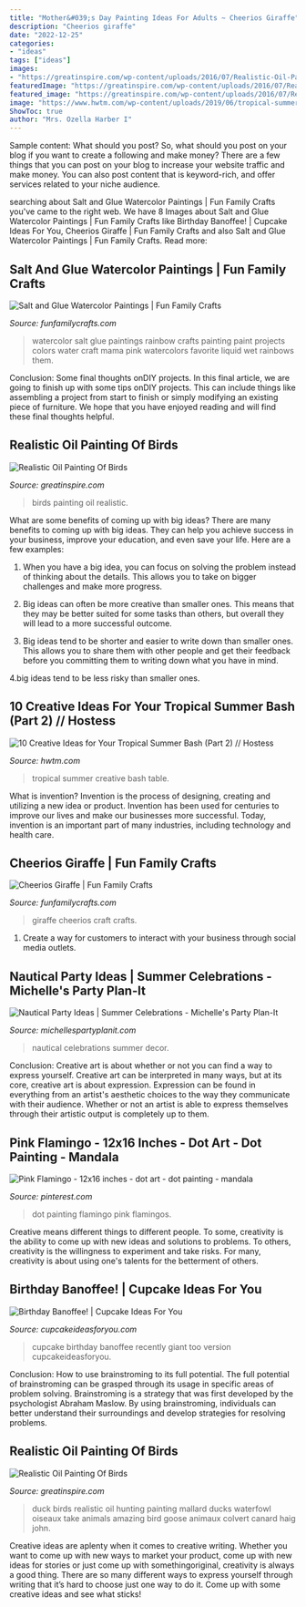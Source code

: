 ```yaml
---
title: "Mother&#039;s Day Painting Ideas For Adults ~ Cheerios Giraffe"
description: "Cheerios giraffe"
date: "2022-12-25"
categories:
- "ideas"
tags: ["ideas"]
images:
- "https://greatinspire.com/wp-content/uploads/2016/07/Realistic-Oil-Painting-of-Birds-21.jpg"
featuredImage: "https://greatinspire.com/wp-content/uploads/2016/07/Realistic-Oil-Painting-of-Birds-33.jpg"
featured_image: "https://greatinspire.com/wp-content/uploads/2016/07/Realistic-Oil-Painting-of-Birds-33.jpg"
image: "https://www.hwtm.com/wp-content/uploads/2019/06/tropical-summer-party-ideas_14.jpg"
ShowToc: true
author: "Mrs. Ozella Harber I"
---
```



Sample content: What should you post?
So, what should you post on your blog if you want to create a following and make money? 
There are a few things that you can post on your blog to increase your website traffic and make money. You can also post content that is keyword-rich, and offer services related to your niche audience.

	

		
searching about Salt and Glue Watercolor Paintings | Fun Family Crafts you've came to the right web. We have 8 Images about Salt and Glue Watercolor Paintings | Fun Family Crafts like Birthday Banoffee! | Cupcake Ideas For You, Cheerios Giraffe | Fun Family Crafts and also Salt and Glue Watercolor Paintings | Fun Family Crafts. Read more:
		
    
## Salt And Glue Watercolor Paintings | Fun Family Crafts

<img loading=lazy src="https://funfamilycrafts.com/wp-content/uploads/2011/07/saltandglue.jpg" onerror="this.onerror=null;this.src='https://tse1.mm.bing.net/th?id=OIP.ZnWePk2X02Gqs3SUuEnuGAHaE8&amp;pid=15.1';" alt="Salt and Glue Watercolor Paintings | Fun Family Crafts">

_Source: funfamilycrafts.com_

>watercolor salt glue paintings rainbow crafts painting paint projects colors water craft mama pink watercolors favorite liquid wet rainbows them. 

	

Conclusion: Some final thoughts onDIY projects.
In this final article, we are going to finish up with some tips onDIY projects. This can include things like assembling a project from start to finish or simply modifying an existing piece of furniture. We hope that you have enjoyed reading and will find these final thoughts helpful.

    
## Realistic Oil Painting Of Birds

<img loading=lazy src="https://greatinspire.com/wp-content/uploads/2016/07/Realistic-Oil-Painting-of-Birds-33.jpg" onerror="this.onerror=null;this.src='https://tse2.mm.bing.net/th?id=OIP.0Gyi6JFRRev1rgCSoyx5kwHaKs&amp;pid=15.1';" alt="Realistic Oil Painting Of Birds">

_Source: greatinspire.com_

>birds painting oil realistic. 

	

What are some benefits of coming up with big ideas?
There are many benefits to coming up with big ideas. They can help you achieve success in your business, improve your education, and even save your life. Here are a few examples:
1. When you have a big idea, you can focus on solving the problem instead of thinking about the details. This allows you to take on bigger challenges and make more progress.

2. Big ideas can often be more creative than smaller ones. This means that they may be better suited for some tasks than others, but overall they will lead to a more successful outcome.

3. Big ideas tend to be shorter and easier to write down than smaller ones. This allows you to share them with other people and get their feedback before you committing them to writing down what you have in mind.

4.big ideas tend to be less risky than smaller ones.

    
## 10 Creative Ideas For Your Tropical Summer Bash (Part 2) // Hostess

<img loading=lazy src="https://www.hwtm.com/wp-content/uploads/2019/06/tropical-summer-party-ideas_14.jpg" onerror="this.onerror=null;this.src='https://tse1.mm.bing.net/th?id=OIP.EFW299Bf_wH10gZu4TMHqwHaJ6&amp;pid=15.1';" alt="10 Creative Ideas for Your Tropical Summer Bash (Part 2) // Hostess">

_Source: hwtm.com_

>tropical summer creative bash table. 

	

What is invention?
Invention is the process of designing, creating and utilizing a new idea or product. Invention has been used for centuries to improve our lives and make our businesses more successful. Today, invention is an important part of many industries, including technology and health care.

    
## Cheerios Giraffe | Fun Family Crafts

<img loading=lazy src="http://funfamilycrafts.com/wp-content/uploads/2014/01/1-giraffe-craft-cheerios.jpg" onerror="this.onerror=null;this.src='https://tse1.mm.bing.net/th?id=OIP.3ktMK_IV6rtzehbRzySXCwAAAA&amp;pid=15.1';" alt="Cheerios Giraffe | Fun Family Crafts">

_Source: funfamilycrafts.com_

>giraffe cheerios craft crafts. 

	

1. Create a way for customers to interact with your business through social media outlets.

    
## Nautical Party Ideas | Summer Celebrations - Michelle&#039;s Party Plan-It

<img loading=lazy src="https://i0.wp.com/michellespartyplanit.com/wp-content/uploads/2015/07/nautical-decor.jpg?fit=533%2C800&amp;ssl=1" onerror="this.onerror=null;this.src='https://tse1.mm.bing.net/th?id=OIP.1mbhlWEgrCrJG1NMGCu5IQHaLH&amp;pid=15.1';" alt="Nautical Party Ideas | Summer Celebrations - Michelle&#039;s Party Plan-It">

_Source: michellespartyplanit.com_

>nautical celebrations summer decor. 

	

Conclusion: Creative art is about whether or not you can find a way to express yourself.
Creative art can be interpreted in many ways, but at its core, creative art is about expression. Expression can be found in everything from an artist's aesthetic choices to the way they communicate with their audience. Whether or not an artist is able to express themselves through their artistic output is completely up to them.

    
## Pink Flamingo - 12x16 Inches - Dot Art - Dot Painting - Mandala

<img loading=lazy src="https://i.pinimg.com/736x/df/d3/d8/dfd3d8130f468a73756f0878973bb10a--dot-painting-pink-flamingos.jpg" onerror="this.onerror=null;this.src='https://tse3.mm.bing.net/th?id=OIP.0fstBeC_Lh-wnoBICrhAoAHaJ3&amp;pid=15.1';" alt="Pink Flamingo - 12x16 inches - dot art - dot painting - mandala">

_Source: pinterest.com_

>dot painting flamingo pink flamingos. 

	

Creative means different things to different people. To some, creativity is the ability to come up with new ideas and solutions to problems. To others, creativity is the willingness to experiment and take risks. For many, creativity is about using one's talents for the betterment of others.

    
## Birthday Banoffee! | Cupcake Ideas For You

<img loading=lazy src="http://cupcakeideasforyou.com/wp-content/uploads/IMG-20120307-00557.jpg" onerror="this.onerror=null;this.src='https://tse1.mm.bing.net/th?id=OIP.CKxjIxOZSdtd2ib6eneO9gHaJ4&amp;pid=15.1';" alt="Birthday Banoffee! | Cupcake Ideas For You">

_Source: cupcakeideasforyou.com_

>cupcake birthday banoffee recently giant too version cupcakeideasforyou. 

	

Conclusion: How to use brainstroming to its full potential.
The full potential of brainstroming can be grasped through its usage in specific areas of problem solving. Brainstroming is a strategy that was first developed by the psychologist Abraham Maslow. By using brainstroming, individuals can better understand their surroundings and develop strategies for resolving problems.

    
## Realistic Oil Painting Of Birds

<img loading=lazy src="https://greatinspire.com/wp-content/uploads/2016/07/Realistic-Oil-Painting-of-Birds-21.jpg" onerror="this.onerror=null;this.src='https://tse2.mm.bing.net/th?id=OIP.PO_yJB2WitHZQ-xhHyLVOQHaLH&amp;pid=15.1';" alt="Realistic Oil Painting Of Birds">

_Source: greatinspire.com_

>duck birds realistic oil hunting painting mallard ducks waterfowl oiseaux take animals amazing bird goose animaux colvert canard haig john. 

	

Creative ideas are aplenty when it comes to creative writing. Whether you want to come up with new ways to market your product, come up with new ideas for stories or just come up with somethingoriginal, creativity is always a good thing. There are so many different ways to express yourself through writing that it’s hard to choose just one way to do it. Come up with some creative ideas and see what sticks!


